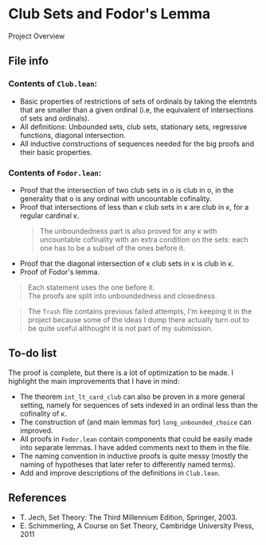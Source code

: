 # Club Sets and Fodor's Lemma
Project Overview

## File info

### Contents of `Club.lean`:

* Basic properties of restrictions of sets of ordinals by taking the elemtnts that are smaller
  than a given ordinal (i.e, the equivalent of intersections of sets and ordinals).
* All definitions: Unbounded sets, club sets, stationary sets, regressive functions, diagonal intersection.
* All inductive constructions of sequences needed for the big proofs and their basic properties.

### Contents of `Fodor.lean`:

* Proof that the intersection of two club sets in o is club in o, in the generality that o is any ordinal with
  uncountable cofinality.
* Proof that intersections of less than κ club sets in κ are club in κ, for a regular cardinal κ.
  > The unboundedness part is also proved for any κ with uncountable cofinality with an extra
  condition on the sets: each one has to be a subset of the ones before it.
* Proof that the diagonal intersection of κ club sets in κ is club in κ.
* Proof of Fodor's lemma.

> Each statement uses the one before it. \
> The proofs are split into unboundedness and closedness.

> The `Trash` file contains previous failed attempts, I'm keeping it in the project because some of the ideas I dump there actually turn out to be quite useful althought it is not part of my submission.

## To-do list

The proof is complete, but there is a lot of optimization to be made.
I highlight the main improvements that I have in mind:

* The theorem `int_lt_card_club` can also be proven in a more general setting, namely for sequences
  of sets indexed in an ordinal less than the cofinality of κ.
* The construction of (and main lemmas for) `long_unbounded_choice` can improved.
* All proofs in `Fodor.lean` contain components that could be easily made into separate lemmas. I have added comments next to them in the file.
* The naming convention in inductive proofs is quite messy (mostly the naming of hypotheses that later refer to differently named terms).
* Add and improve descriptions of the definitions in `Club.lean`.

## References
* T. Jech, Set Theory: The Third Millennium Edition, Springer, 2003.
* E. Schimmerling, A Course on Set Theory, Cambridge University Press, 2011

